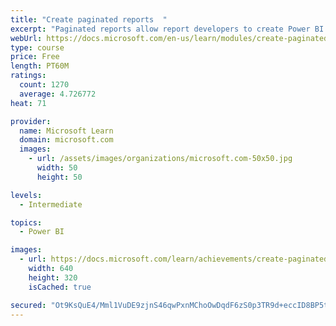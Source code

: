 ```yaml
---
title: "Create paginated reports  "
excerpt: "Paginated reports allow report developers to create Power BI artifacts that have tightly controlled rendering requirements. Paginated reports are ideal for creating sales invoices, receipts, purchase orders, and tabular data. This module will teach you how to create reports, add parameters, and work with tables and charts in paginated reports."
webUrl: https://docs.microsoft.com/en-us/learn/modules/create-paginated-reports-power-bi/
type: course
price: Free
length: PT60M
ratings:
  count: 1270
  average: 4.726772
heat: 71

provider:
  name: Microsoft Learn
  domain: microsoft.com
  images:
    - url: /assets/images/organizations/microsoft.com-50x50.jpg
      width: 50
      height: 50

levels:
  - Intermediate

topics:
  - Power BI

images:
  - url: https://docs.microsoft.com/learn/achievements/create-paginated-reports-power-bi-social.png
    width: 640
    height: 320
    isCached: true

secured: "Ot9KsQuE4/Mml1VuDE9zjnS46qwPxnMChoOwDqdF6zS0p3TR9d+eccID8BP5tp1L6oM9hajCFFhhJidT9tPmWBB9qUxCgTYarjI5ppfW736D/rRdZh7PpFaOyXmcf/N1KxCqnKn6QrEqgkVvLk1v/b+VX/BV1bew85yjzP1m9BBKw5fTqoTBrD+iaCbhB05ss9vYzO9Rg7uVnn7tC2JBfIT05bPMweHXkRfSTCpIkg1wJurVDYkifo4EhyNgqblmttWDHpnWQogxqg4PSVrOx7WBai761BmeMCVd4ik3HgiCfEjnfvAfXM71V+TXByJN5VBRGlLvaRD7PbCU6xo5GPZTT73hWmKduqSA97f/4ENKP18po+AdXRNiRglKCRetFNYWemiCkIp/rLERSJtlJw0cryREHWEIqs/SHoYKCgI=;8bR3mowsc5qKXyLoXBLblg=="
---
```


